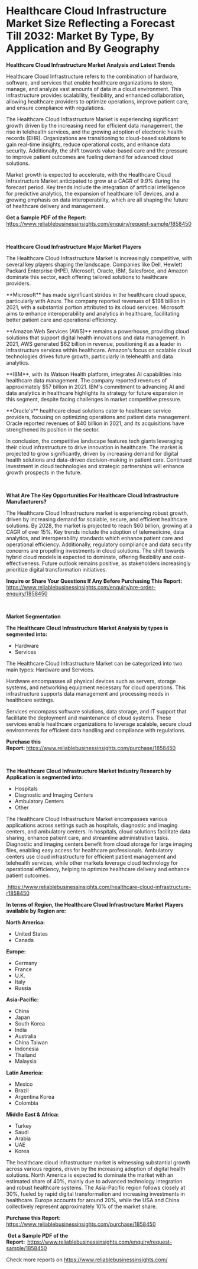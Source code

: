 <p><h1>Healthcare Cloud Infrastructure Market Size Reflecting a Forecast Till 2032: Market By Type, By Application and By Geography</h1></p><p><strong>Healthcare Cloud Infrastructure Market Analysis and Latest Trends</strong></p>
<p><p>Healthcare Cloud Infrastructure refers to the combination of hardware, software, and services that enable healthcare organizations to store, manage, and analyze vast amounts of data in a cloud environment. This infrastructure provides scalability, flexibility, and enhanced collaboration, allowing healthcare providers to optimize operations, improve patient care, and ensure compliance with regulations.</p><p>The Healthcare Cloud Infrastructure Market is experiencing significant growth driven by the increasing need for efficient data management, the rise in telehealth services, and the growing adoption of electronic health records (EHR). Organizations are transitioning to cloud-based solutions to gain real-time insights, reduce operational costs, and enhance data security. Additionally, the shift towards value-based care and the pressure to improve patient outcomes are fueling demand for advanced cloud solutions.</p><p>Market growth is expected to accelerate, with the Healthcare Cloud Infrastructure Market anticipated to grow at a CAGR of 9.9% during the forecast period. Key trends include the integration of artificial intelligence for predictive analytics, the expansion of healthcare IoT devices, and a growing emphasis on data interoperability, which are all shaping the future of healthcare delivery and management.</p></p>
<p><strong>Get a Sample PDF of the Report:&nbsp;</strong> <a href="https://www.reliablebusinessinsights.com/enquiry/request-sample/1858450?utm_campaign=3206&utm_medium=2&utm_source=Github&utm_content=ia&utm_term=11032025&utm_id=healthcare-cloud-infrastructure">https://www.reliablebusinessinsights.com/enquiry/request-sample/1858450</a></p>
<p>&nbsp;</p>
<p><strong>Healthcare Cloud Infrastructure Major Market Players</strong></p>
<p><p>The Healthcare Cloud Infrastructure Market is increasingly competitive, with several key players shaping the landscape. Companies like Dell, Hewlett Packard Enterprise (HPE), Microsoft, Oracle, IBM, Salesforce, and Amazon dominate this sector, each offering tailored solutions to healthcare providers.</p><p>**Microsoft** has made significant strides in the healthcare cloud space, particularly with Azure. The company reported revenues of $198 billion in 2021, with a substantial portion attributed to its cloud services. Microsoft aims to enhance interoperability and analytics in healthcare, facilitating better patient care and operational efficiency.</p><p>**Amazon Web Services (AWS)** remains a powerhouse, providing cloud solutions that support digital health innovations and data management. In 2021, AWS generated $62 billion in revenue, positioning it as a leader in infrastructure services within healthcare. Amazon's focus on scalable cloud technologies drives future growth, particularly in telehealth and data analytics.</p><p>**IBM**, with its Watson Health platform, integrates AI capabilities into healthcare data management. The company reported revenues of approximately $57 billion in 2021. IBM's commitment to advancing AI and data analytics in healthcare highlights its strategy for future expansion in this segment, despite facing challenges in market competitive pressure.</p><p>**Oracle's** healthcare cloud solutions cater to healthcare service providers, focusing on optimizing operations and patient data management. Oracle reported revenues of $40 billion in 2021, and its acquisitions have strengthened its position in the sector.</p><p>In conclusion, the competitive landscape features tech giants leveraging their cloud infrastructure to drive innovation in healthcare. The market is projected to grow significantly, driven by increasing demand for digital health solutions and data-driven decision-making in patient care. Continued investment in cloud technologies and strategic partnerships will enhance growth prospects in the future.</p></p>
<p>&nbsp;</p>
<p><strong>What Are The Key Opportunities For Healthcare Cloud Infrastructure Manufacturers?</strong></p>
<p><p>The Healthcare Cloud Infrastructure market is experiencing robust growth, driven by increasing demand for scalable, secure, and efficient healthcare solutions. By 2028, the market is projected to reach $60 billion, growing at a CAGR of over 15%. Key trends include the adoption of telemedicine, data analytics, and interoperability standards which enhance patient care and operational efficiency. Additionally, regulatory compliance and data security concerns are propelling investments in cloud solutions. The shift towards hybrid cloud models is expected to dominate, offering flexibility and cost-effectiveness. Future outlook remains positive, as stakeholders increasingly prioritize digital transformation initiatives.</p></p>
<p><strong>Inquire or Share Your Questions If Any Before Purchasing This Report:</strong> <a href="https://www.reliablebusinessinsights.com/enquiry/pre-order-enquiry/1858450?utm_campaign=3206&utm_medium=2&utm_source=Github&utm_content=ia&utm_term=11032025&utm_id=healthcare-cloud-infrastructure">https://www.reliablebusinessinsights.com/enquiry/pre-order-enquiry/1858450</a></p>
<p>&nbsp;</p>
<p><strong>Market Segmentation</strong></p>
<p><strong>The Healthcare Cloud Infrastructure Market Analysis by types is segmented into:</strong></p>
<p><ul><li>Hardware</li><li>Services</li></ul></p>
<p><p>The Healthcare Cloud Infrastructure Market can be categorized into two main types: Hardware and Services. </p><p>Hardware encompasses all physical devices such as servers, storage systems, and networking equipment necessary for cloud operations. This infrastructure supports data management and processing needs in healthcare settings. </p><p>Services encompass software solutions, data storage, and IT support that facilitate the deployment and maintenance of cloud systems. These services enable healthcare organizations to leverage scalable, secure cloud environments for efficient data handling and compliance with regulations.</p></p>
<p><strong>Purchase this Report:&nbsp;</strong><a href="https://www.reliablebusinessinsights.com/purchase/1858450?utm_campaign=3206&utm_medium=2&utm_source=Github&utm_content=ia&utm_term=11032025&utm_id=healthcare-cloud-infrastructure">https://www.reliablebusinessinsights.com/purchase/1858450</a></p>
<p>&nbsp;</p>
<p><strong>The Healthcare Cloud Infrastructure Market Industry Research by Application is segmented into:</strong></p>
<p><ul><li>Hospitals</li><li>Diagnostic and Imaging Centers</li><li>Ambulatory Centers</li><li>Other</li></ul></p>
<p><p>The Healthcare Cloud Infrastructure Market encompasses various applications across settings such as hospitals, diagnostic and imaging centers, and ambulatory centers. In hospitals, cloud solutions facilitate data sharing, enhance patient care, and streamline administrative tasks. Diagnostic and imaging centers benefit from cloud storage for large imaging files, enabling easy access for healthcare professionals. Ambulatory centers use cloud infrastructure for efficient patient management and telehealth services, while other markets leverage cloud technology for operational efficiency, helping to optimize healthcare delivery and enhance patient outcomes.</p></p>
<p><a href="https://www.reliablebusinessinsights.com/healthcare-cloud-infrastructure-r1858450?utm_campaign=3206&utm_medium=2&utm_source=Github&utm_content=ia&utm_term=11032025&utm_id=healthcare-cloud-infrastructure">&nbsp;https://www.reliablebusinessinsights.com/healthcare-cloud-infrastructure-r1858450</a></p>
<p><strong>In terms of Region, the Healthcare Cloud Infrastructure Market Players available by Region are:</strong></p>
<p>
    <p> <strong> North America: </strong>
        <ul>
            <li>United States</li>
            <li>Canada</li>
        </ul>
        </p> 
    <p> <strong> Europe: </strong>
        <ul>
            <li>Germany</li>
            <li>France</li>
            <li>U.K.</li>
            <li>Italy</li>
            <li>Russia</li>
        </ul>
        </p> 
    <p> <strong> Asia-Pacific: </strong>
        <ul>
            <li>China</li>
            <li>Japan</li>
            <li>South Korea</li>
            <li>India</li>
            <li>Australia</li>
            <li>China Taiwan</li>
            <li>Indonesia</li>
            <li>Thailand</li>
            <li>Malaysia</li>
        </ul>
        </p> 
    <p> <strong> Latin America: </strong>
        <ul>
            <li>Mexico</li>
            <li>Brazil</li>
            <li>Argentina Korea</li>
            <li>Colombia</li>
        </ul>
        </p> 
    <p> <strong> Middle East & Africa: </strong>
        <ul>
            <li>Turkey</li>
            <li>Saudi</li>
            <li>Arabia</li>
            <li>UAE</li>
            <li>Korea</li>
        </ul>
    </p>
    </p>
<p><p>The healthcare cloud infrastructure market is witnessing substantial growth across various regions, driven by the increasing adoption of digital health solutions. North America is expected to dominate the market with an estimated share of 40%, mainly due to advanced technology integration and robust healthcare systems. The Asia-Pacific region follows closely at 30%, fueled by rapid digital transformation and increasing investments in healthcare. Europe accounts for around 20%, while the USA and China collectively represent approximately 10% of the market share.</p></p>
<p><strong>Purchase this Report: </strong><a href="https://www.reliablebusinessinsights.com/purchase/1858450?utm_campaign=3206&utm_medium=2&utm_source=Github&utm_content=ia&utm_term=11032025&utm_id=healthcare-cloud-infrastructure">https://www.reliablebusinessinsights.com/purchase/1858450</a></p>
<p>&nbsp;<strong>Get a Sample PDF of the Report:&nbsp;&nbsp;</strong><a href="https://www.reliablebusinessinsights.com/enquiry/request-sample/1858450?utm_campaign=3206&utm_medium=2&utm_source=Github&utm_content=ia&utm_term=11032025&utm_id=healthcare-cloud-infrastructure">https://www.reliablebusinessinsights.com/enquiry/request-sample/1858450</a></p>
<p><strong></strong></p>
<p>Check more reports on <a href="https://www.reliablebusinessinsights.com/?utm_campaign=3206&utm_medium=2&utm_source=Github&utm_content=ia&utm_term=11032025&utm_id=healthcare-cloud-infrastructure">https://www.reliablebusinessinsights.com/</a></p>